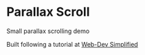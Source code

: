 # Parallax Scroll

Small parallax scrolling demo  

Built following a tutorial at [Web-Dev Simplified](https://www.youtube.com/watch?v=mxHoPYFsTuk&list=WL&index=423) 
